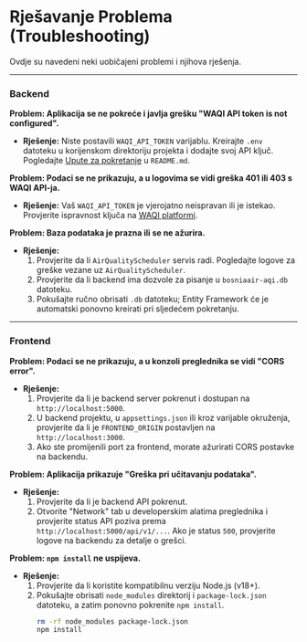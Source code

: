 # Rješavanje Problema (Troubleshooting)

Ovdje su navedeni neki uobičajeni problemi i njihova rješenja.

---

### Backend

**Problem: Aplikacija se ne pokreće i javlja grešku "WAQI API token is not configured".**

- **Rješenje:** Niste postavili `WAQI_API_TOKEN` varijablu. Kreirajte `.env` datoteku u korijenskom direktoriju projekta i dodajte svoj API ključ. Pogledajte [Upute za pokretanje](#backend-upute) u `README.md`.

**Problem: Podaci se ne prikazuju, a u logovima se vidi greška 401 ili 403 s WAQI API-ja.**

- **Rješenje:** Vaš `WAQI_API_TOKEN` je vjerojatno neispravan ili je istekao. Provjerite ispravnost ključa na [WAQI platformi](https://aqicn.org/data-platform/token/).

**Problem: Baza podataka je prazna ili se ne ažurira.**

- **Rješenje:**
  1.  Provjerite da li `AirQualityScheduler` servis radi. Pogledajte logove za greške vezane uz `AirQualityScheduler`.
  2.  Provjerite da li backend ima dozvole za pisanje u `bosniaair-aqi.db` datoteku.
  3.  Pokušajte ručno obrisati `.db` datoteku; Entity Framework će je automatski ponovno kreirati pri sljedećem pokretanju.

---

### Frontend

**Problem: Podaci se ne prikazuju, a u konzoli preglednika se vidi "CORS error".**

- **Rješenje:**
  1.  Provjerite da li je backend server pokrenut i dostupan na `http://localhost:5000`.
  2.  U backend projektu, u `appsettings.json` ili kroz varijable okruženja, provjerite da li je `FRONTEND_ORIGIN` postavljen na `http://localhost:3000`.
  3.  Ako ste promijenili port za frontend, morate ažurirati CORS postavke na backendu.

**Problem: Aplikacija prikazuje "Greška pri učitavanju podataka".**

- **Rješenje:**
  1.  Provjerite da li je backend API pokrenut.
  2.  Otvorite "Network" tab u developerskim alatima preglednika i provjerite status API poziva prema `http://localhost:5000/api/v1/...`. Ako je status `500`, provjerite logove na backendu za detalje o grešci.

**Problem: `npm install` ne uspijeva.**

- **Rješenje:**
  1.  Provjerite da li koristite kompatibilnu verziju Node.js (v18+).
  2.  Pokušajte obrisati `node_modules` direktorij i `package-lock.json` datoteku, a zatim ponovno pokrenite `npm install`.
      ```bash
      rm -rf node_modules package-lock.json
      npm install
      ```
